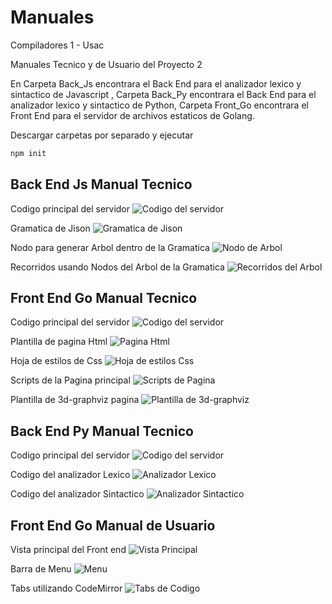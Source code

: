 # Manuales

Compiladores 1 - Usac

Manuales Tecnico y de Usuario del Proyecto 2

En Carpeta Back_Js encontrara el Back End para el analizador lexico y sintactico de Javascript , Carpeta Back_Py encontrara el Back End para el analizador lexico y sintactico de Python, Carpeta Front_Go encontrara el Front End para el servidor de archivos estaticos de Golang.

Descargar carpetas por separado y ejecutar

```bash
npm init
```

## Back End Js Manual Tecnico

Codigo principal del servidor
![Codigo del servidor](bj1.png)

Gramatica de Jison 
![Gramatica de Jison](bj2.png)

Nodo para generar Arbol dentro de la Gramatica
![Nodo de Arbol](bj3.png)

Recorridos usando Nodos del Arbol de la Gramatica
![Recorridos del Arbol](bj4.png)


## Front End Go Manual Tecnico

Codigo principal del servidor
![Codigo del servidor](fg1.png)

Plantilla de pagina Html
![Pagina Html](fg2.png)

Hoja de estilos de Css
![Hoja de estilos Css](fg3.png)

Scripts de la Pagina principal
![Scripts de Pagina](fg4.png)

Plantilla de 3d-graphviz pagina
![Plantilla de 3d-graphviz](fg5.png)

## Back End Py Manual Tecnico

Codigo principal del servidor
![Codigo del servidor](bp1.png)

Codigo del analizador Lexico
![Analizador Lexico](bp2.png)

Codigo del analizador Sintactico
![Analizador Sintactico](bp3.png)


## Front End Go Manual de Usuario

Vista principal del Front end
![Vista Principal](p1.png)

Barra de Menu
![Menu](p2.png)

Tabs utilizando CodeMirror
![Tabs de Codigo](p3.png)
